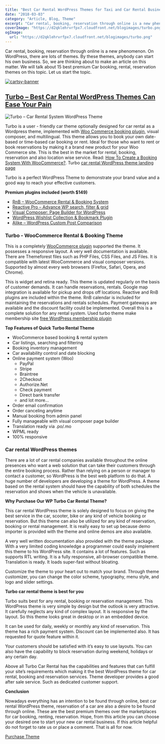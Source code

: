 ```yaml
---
title: "Best Car Rental WordPress Themes for Taxi and Car Rental Business"
date: "2018-03-03"
category: "Article, Blog, Theme"
excerpt: "Car rental, booking, reservation through online is a new phenomenon. On WordPress, there are lots of themes. By these themes, anybody can start his own business. So, we are thinking about to make an article on this matter. We will talk about 15 best premium Car booking, rental, reservation themes on this topic. Let us"
coverImage: "https://d2qklehrvrfpx7.cloudfront.net/blogimages/turbo.png"
ogImage:
  url: "https://d2qklehrvrfpx7.cloudfront.net/blogimages/turbo.png"
---
```


Car rental, booking, reservation through online is a new phenomenon. On WordPress, there are lots of themes. By these themes, anybody can start his own business. So, we are thinking about to make an article on this matter. We will talk about 15 best premium Car booking, rental, reservation themes on this topic. Let us start the topic.

[![cartsy-banner](https://d2qklehrvrfpx7.cloudfront.net/blogimages/cartsy-banner.jpg)](https://bit.ly/cartsyTheme)

## [Turbo – Best Car Rental WordPress Themes Can Ease Your Pain](https://1.envato.market/c/1309180/275988/4415?u=https%3A%2F%2Fthemeforest.net%2Fitem%2Fturbo-car-rental-system-wordpress-theme%2F17156768)

![Turbo – Car Rental System WordPress Theme](https://d2qklehrvrfpx7.cloudfront.net/blogimages/turbo1.png)

Turbo is a user - friendly car theme optionally designed for car rental as a Wordpress theme, implemented with [Woo Commerce booking plugin](https://redq.io/blog/woocommerce-booking-plugin/), visual composer, and multilingual. This theme allows you to book your own date-based or time-based car booking or rent. Ideal for those who want to rent or book reservations by making it a brand new product for your Woo Commerce site. This is the best in the market for rental, booking, reservation and also location wise service. Read: [How To Create a Booking System With WooCommerce?](https://redq.io/blog/create-woocommerce-booking-system/). Turbo [car rental WordPress theme landing page](https://themeforest.net/item/turbo-car-rental-html-template/15939858?s_rank=9)

Turbo is a perfect WordPress Theme to demonstrate your brand value and a good way to reach your effective customers.

**Premium plugins included (worth \$149)**

- [RnB – WooCommerce Rental & Booking System](https://codecanyon.net/item/rnb-woocommerce-rental-booking-system/14835145)
- [Reactive Pro – Advance WP search, filter & grid](https://codecanyon.net/item/reactive-pro-advance-wp-search-filter-grid/17425763)
- [Visual Composer: Page Builder for WordPress](https://codecanyon.net/item/visual-composer-page-builder-for-wordpress/242431)
- [WordPress Wishlist Collection & Bookmark Plugin](https://codecanyon.net/item/woocommerce-wishlist-amp-collection/19241379)
- [Alike – WordPress Custom Post Comparison](https://codecanyon.net/item/alike-any-post-comparison-wordpress/15538788)

### **Turbo - WooCommerce Rental & Booking Theme**

This is a completely [WooCommerce plugin](https://wordpress.org/plugins/woocommerce/) supported the theme. It possesses a responsive layout. A very well documentation is available. There are Themeforest files such as PHP Files, CSS Files, and JS Files. It is compatible with latest WooCommerce and visual composer versions. Supported by almost every web browsers (Firefox, Safari, Opera, and Chrome).

This is widget and retina ready. This theme is updated regularly on the basis of customer demands. It can handle reservations, rentals. Google map integration is available for pickup and drops off locations. Reactive and RnB plugins are included within the theme. RnB calendar is included for maintaining the reservations and rentals schedules. Payment gateways are available and the discount facility could be implemented. Overall this is a complete solution for any rental system. Used turbo theme make membership site [free WordPress membership plugin](https://redq.io/blog/userplace-free-wordpress-membership-plugin/)

**Top Features of Quick Turbo Rental Theme**

- WooCommerce based booking & rental system
- Car listings, searching and filtering
- Booking inventory management
- Car availability control and date blocking
- Online payment system (Woo)
  - PayPal
  - Stripe
  - Braintree
  - 2Checkout
  - Authorize.Net
  - Check payment
  - Direct bank transfer
  - and lot more…
- Order email confirmation
- Order canceling anytime
- Manual booking from admin panel
- Fully manageable with visual composer page builder
- Translation ready via .po/.mo
- WPML ready
- 100% responsive

### **Car rental WordPress themes**

There are a lot of car rental companies available throughout the online presences who want a web solution that can take their customers through the entire booking process. Rather than relying on a person or manager to contact a customer, so WordPress is the best web platform to do that. A huge number of developers are developing a theme for WordPress. A theme based on the rental system should have the capability of both schedules the reservation and shows when the vehicle is unavailable.

**Why Purchase Our WP Turbo Car Rental Theme?**

This car rental WordPress theme is solely designed to focus on giving the best service in the car, scooter, bike or any kind of vehicle booking or reservation. But this theme can also be utilized for any kind of reservation, booking or rental management. It is really easy to set up because demo importer is provided with the theme and online demos are also available.

A very well written documentation also provided with the theme package. With a very limited coding knowledge a programmer could easily implement this theme to his WordPress site. It contains a lot of features. Such as supports RTL writing. It is a fully responsive, all-browser compatible theme. Translation is ready. It loads super-fast without bloating.

Customize the theme to your heart out to match your brand. Through theme customizer, you can change the color scheme, typography, menu style, and logo and slider settings.

**Turbo car rental theme is best for you**

Turbo suits best for any rental, booking or reservation management. This WordPress theme is very simple by design but the outlook is very attractive. It carefully neglects any kind of complex layout. It is responsive by the layout. So this theme looks great in desktop or in an embedded device.

It can be used for daily, weekly or monthly any kind of reservation. This theme has a rich payment system. Discount can be implemented also. It has requested for quote feature within it.

Your customers should be satisfied with it’s easy to use layouts. You can also have the capability to block reservation during weekend, holidays or any certain day.

Above all Turbo Car Rental has the capabilities and features that can fulfill your site’s requirements which making it the best WordPress theme for car rental, booking and reservation services. Theme developer provides a good after sale service. Such as dedicated customer support.

**Conclusion**

Nowadays everything has an intention to be found through online, best car rental WordPress theme, reservation of a car are also a desire to be found through online. These are the best premium themes over the marketplaces for car booking, renting, reservation. Hope, from this article you can choose your desired one to start your new car rental business. If this article helpful do not forget to rate us or place a comment. That is all for now.

<a href="ttps://1.envato.market/c/1309180/275988/4415?u=https%3A%2F%2Fthemeforest.net%2Fitem%2Fturbo-car-rental-system-wordpress-theme%2F17156768" class="btn">Purchase Theme</a>
